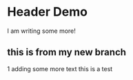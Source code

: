 # Header Demo
I am writing some more!
## this is from my new branch
1 adding some more text
this is a test

